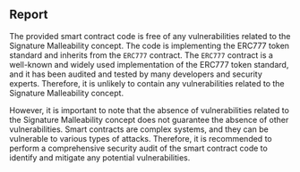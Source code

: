 

## Report
The provided smart contract code is free of any vulnerabilities related to the Signature Malleability concept. The code is implementing the ERC777 token standard and inherits from the `ERC777` contract. The `ERC777` contract is a well-known and widely used implementation of the ERC777 token standard, and it has been audited and tested by many developers and security experts. Therefore, it is unlikely to contain any vulnerabilities related to the Signature Malleability concept.

However, it is important to note that the absence of vulnerabilities related to the Signature Malleability concept does not guarantee the absence of other vulnerabilities. Smart contracts are complex systems, and they can be vulnerable to various types of attacks. Therefore, it is recommended to perform a comprehensive security audit of the smart contract code to identify and mitigate any potential vulnerabilities.